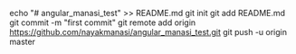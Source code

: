 echo "# angular_manasi_test" >> README.md
git init
git add README.md
git commit -m "first commit"
git remote add origin https://github.com/nayakmanasi/angular_manasi_test.git
git push -u origin master